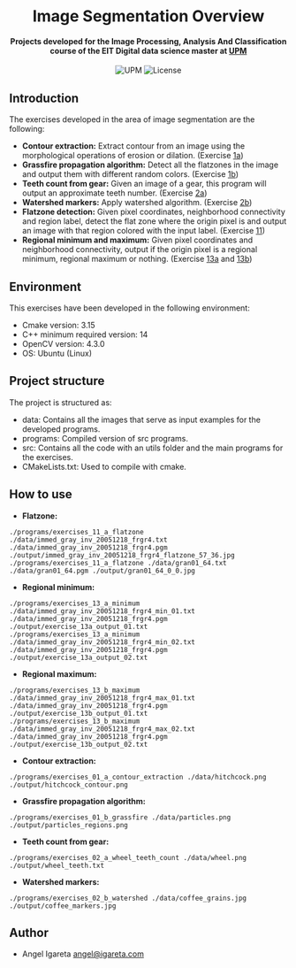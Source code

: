 <h1 align="center">Image Segmentation Overview</h1>
<h4 align="center">Projects developed for the Image Processing, Analysis And Classification course of the EIT Digital data science master at <a href="https://www.upm.es/">UPM</a></h4>

<p align="center">
  <img alt="UPM" src="https://img.shields.io/badge/EIT%20Digital-UPM-blue?style=flat-square">
  <img alt="License" src="https://img.shields.io/github/license/angeligareta/image-processing-overview?style=flat-square" />
</p>

## Introduction
The exercises developed in the area of image segmentation are the following:
- __Contour extraction:__ Extract contour from an image using the morphological operations of erosion or dilation. (Exercise [1a](src/exercises_01_a_contour_extraction.cpp))
- __Grassfire propagation algorithm:__ Detect all the flatzones in the image and output them with different random colors. (Exercise [1b](src/exercises_01_b_grassfire.cpp))
- __Teeth count from gear:__ Given an image of a gear, this program will output an approximate teeth number. (Exercise [2a](src/exercises_02_a_wheel_teeth_count.cpp))
- __Watershed markers:__ Apply watershed algorithm. (Exercise [2b](src/exercises_02_b_watershed.cpp))
 - __Flatzone detection:__ Given pixel coordinates, neighborhood connectivity and region label, detect the flat zone where the origin pixel is and output an image with that region colored with the input label. (Exercise [11](src/exercises_11_a_flatzone.cpp))
- __Regional minimum and maximum:__ Given pixel coordinates and neighborhood connectivity, output if the origin pixel is a regional minimum, regional maximum or nothing. (Exercise [13a](src/exercises_13_a_minimum.cpp) and [13b](src/exercises_13_b_maximum.cpp))

## Environment
This exercises have been developed in the following environment:
- Cmake version: 3.15
- C++ minimum required version: 14
- OpenCV version: 4.3.0
- OS: Ubuntu (Linux)

## Project structure
The project is structured as:
- data: Contains all the images that serve as input examples for the developed programs. 
- programs: Compiled version of src programs.
- src: Contains all the code with an utils folder and the main programs for the exercises.
- CMakeLists.txt: Used to compile with cmake.

## How to use

- __Flatzone:__
```
./programs/exercises_11_a_flatzone ./data/immed_gray_inv_20051218_frgr4.txt ./data/immed_gray_inv_20051218_frgr4.pgm ./output/immed_gray_inv_20051218_frgr4_flatzone_57_36.jpg
./programs/exercises_11_a_flatzone ./data/gran01_64.txt ./data/gran01_64.pgm ./output/gran01_64_0_0.jpg
```
- __Regional minimum:__
```
./programs/exercises_13_a_minimum ./data/immed_gray_inv_20051218_frgr4_min_01.txt ./data/immed_gray_inv_20051218_frgr4.pgm ./output/exercise_13a_output_01.txt
./programs/exercises_13_a_minimum ./data/immed_gray_inv_20051218_frgr4_min_02.txt ./data/immed_gray_inv_20051218_frgr4.pgm ./output/exercise_13a_output_02.txt
```
- __Regional maximum:__
```
./programs/exercises_13_b_maximum ./data/immed_gray_inv_20051218_frgr4_max_01.txt ./data/immed_gray_inv_20051218_frgr4.pgm ./output/exercise_13b_output_01.txt
./programs/exercises_13_b_maximum ./data/immed_gray_inv_20051218_frgr4_max_02.txt ./data/immed_gray_inv_20051218_frgr4.pgm ./output/exercise_13b_output_02.txt
```
- __Contour extraction:__
```
./programs/exercises_01_a_contour_extraction ./data/hitchcock.png ./output/hitchcock_contour.png
```
- __Grassfire propagation algorithm:__
```
./programs/exercises_01_b_grassfire ./data/particles.png ./output/particles_regions.png
```
- __Teeth count from gear:__
```
./programs/exercises_02_a_wheel_teeth_count ./data/wheel.png ./output/wheel_teeth.txt
```
- __Watershed markers:__
```
./programs/exercises_02_b_watershed ./data/coffee_grains.jpg ./output/coffee_markers.jpg
```

## Author
- Angel Igareta [angel@igareta.com](mailto:angel@igareta.com) 
